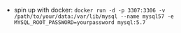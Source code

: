* spin up with docker:
`docker run -d -p 3307:3306 -v /path/to/your/data:/var/lib/mysql --name mysql57 -e MYSQL_ROOT_PASSWORD=yourpassword mysql:5.7`
